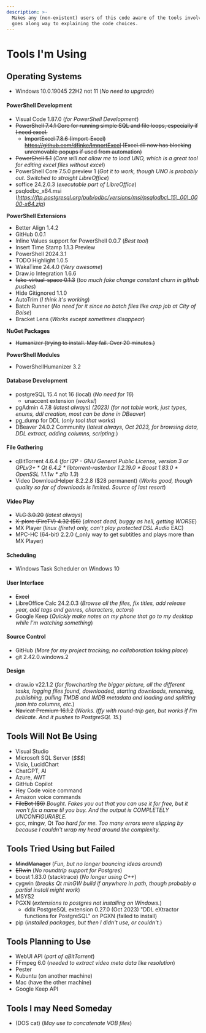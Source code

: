 ```yaml
---
description: >-
  Makes any (non-existent) users of this code aware of the tools involved, which
  goes along way to explaining the code choices.
---
```


# Tools I'm Using

## Operating Systems

* Windows 10.0.19045 22H2 not 11 (_No need to upgrade_)

#### PowerShell Development

* Visual Code 1.87.0 (_for PowerShell Development_)
* ~~PowerShell 7.4.1 Core for running simple SQL and file loops, especially if I need excel.~~
  * ~~ImportExcel 7.8.6 (Import-Excel) https://github.com/dfinke/ImportExcel (Excel.dll now has blocking unremovable popups if used from automation)~~
* ~~PowerShell 5.1~~ (_Core will not allow me to load UNO, which is a great tool for editing excel files without excel_)
* PowerShell Core 7.5.0 preview 1 (_Got it to work, though UNO is probably out. Switched to straight LibreOffice_)
* soffice 24.2.0.3 (_executable part of LibreOffice_)
* psqlodbc\_x64.msi (_https://ftp.postgresql.org/pub/odbc/versions/msi/psqlodbc\_15\_00\_0000-x64.zip_)

**PowerShell Extensions**

* Better Align 1.4.2
* GitHub 0.0.1
* Inline Values support for PowerShell 0.0.7 (_Best tool_)
* Insert Time Stamp 1.1.3 Preview
* PowerShell 2024.3.1
* TODO Highlight 1.0.5
* WakaTime 24.4.0 (_Very awesome_)
* Draw.io Integration 1.6.6
* ~~fake-virtual-space 0.1.3~~ (_too much fake change constant churn in github pushes_)
* Hide Gitignored 1.1.0
* AutoTrim (_I think it's working_)
* Batch Runner (_No need for it since no batch files like crap job at City of Boise_)
* Bracket Lens (_Works except sometimes disappear_)

**NuGet Packages**

* ~~Humanizer (trying to install. May fail. Over 20 minutes.)~~

**PowerShell Modules**
* PowerShellHumanizer 3.2

#### Database Development

* postgreSQL 15.4 not 16 (local) (_No need for 16_)
  * unaccent extension (_works!_)
* pgAdmin 4.7.8 (_latest always) (2023) (for not table work, just types, enums, ddl creation, most can be done in DBeaver_)
* pg\_dump for DDL (_only tool that works_)
* DBeaver 24.0.2 Community (_latest always, Oct 2023, for browsing data, DDL extract, adding columns, scripting._)

#### File Gathering

* qBitTorrent 4.6.4 (_for I2P - GNU General Public License, version 3 or GPLv3+ \* Qt 6.4.2 \* libtorrent-rasterbar 1.2.19.0 \* Boost 1.83.0 \* OpenSSL 1.1.1w \* zlib 1.3_)
* Video DownloadHelper 8.2.2.8 ($28 permanent) (_Works good, though quality so far of downloads is limited.  Source of last resort_)

#### Video Play

* ~~VLC 3.0.20~~ (_latest always_)
* ~~X-plore (FireTV) 4.32 ($6)~~ (_almost dead, buggy as hell, getting WORSE_)
* MX Player (_linux (firetv) only, can't play protected DSL Audio_ EAC)
* MPC-HC (64-bit) 2.2.0 (_only way to get subtitles and plays more than MX Player)

#### Scheduling

* Windows Task Scheduler on Windows 10

#### User Interface

* ~~Excel~~
* LibreOffice Calc 24.2.0.3 (_Browse all the files, fix titles, add release year, add tags and genres, characters, actors_)
* Google Keep (_Quickly make notes on my phone that go to my desktop while I'm watching something_)

#### Source Control

* GitHub (_More for my project tracking; no collaboration taking place_)
* git 2.42.0.windows.2

#### Design

* draw.io v22.1.2 (_for flowcharting the bigger picture, all the different tasks, logging files found, downloaded, starting downloads, renaming, publishing, pulling TMDB and IMDB metadata and loading and splitting json into columns, etc._)
* ~~Navicat Premium 16.1.2~~ (_Works. Iffy with round-trip gen, but works if I'm delicate. And it pushes to PostgreSQL 15._)

## Tools Will Not Be Using

* Visual Studio
* Microsoft SQL Server (_$$$_)
* Visio, LucidChart
* ChatGPT, AI
* Azure, AWT
* GitHub Copilot
* Hey Code voice command
* Amazon voice commands
* ~~FileBot ($6)~~ _Bought. Fakes you out that you can use it for free, but it won't fix a name til you buy. And the output is COMPLETELY UNCONFIGURABLE._
* gcc, mingw, Qt _Too hard for me. Too many errors were slipping by because I couldn't wrap my head around the complexity._

## Tools Tried Using but Failed

* ~~MindManager~~ (_Fun, but no longer bouncing ideas around_)
* ~~ERwin~~ (_No roundtrip support for Postgres_)
* boost 1.83.0 (stacktrace) (_No longer using C++_)
* cygwin (_breaks Qt minGW build if anywhere in path, though probably a partial install might work_)
* MSYS2
* PGXN (_extensions to postgres not installing on Windows._)
  * ddlx PostgreSQL extension 0.27.0 (Oct 2023) "DDL eXtractor functions for PostgreSQL" on PGXN (failed to install)
* pip (_installed packages, but then I didn't use, or couldn't._)

## Tools Planning to Use

* WebUI API (_part of qBitTorrent_)
* FFmpeg 6.0 (_needed to extract video meta data like resolution_)
* Pester
* Kubuntu (on another machine)
* Mac (have the other machine)
* Google Keep API

## Tools I may Need Someday

* (DOS cat) (_May use to concatenate VOB files_)
